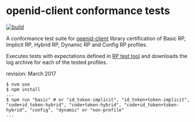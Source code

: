 # openid-client conformance tests

[![build][travis-image]][travis-url]

A conformance test suite for [openid-client] library certification of Basic RP, Implicit RP,
Hybrid RP, Dynamic RP and Config RP profiles.

Executes tests with expectations defined in [RP test tool][test-list] and downloads the log archive
for each of the tested profiles.

revision: March 2017


```
$ nvm use
$ npm install
...
$ npm run "basic" # or "id_token-implicit", "id_token+token-implicit", "code+id_token-hybrid", "code+token-hybrid", "code+id_token+token-hybrid", "config", "dynamic" or "non-profile"
...
```

[openid-client]: https://github.com/panva/node-openid-client
[test-list]: https://rp.certification.openid.net:8080/test_list
[travis-image]: https://img.shields.io/travis/panva/openid-client-conformance-tests/master.svg?style=flat-square&maxAge=7200
[travis-url]: https://travis-ci.org/panva/openid-client-conformance-tests/builds
